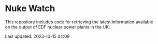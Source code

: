 # Nuke Watch

This repository includes code for retrieving the latest information available on the output of EDF nuclear power plants in the UK.

Last updated: 2023-10-15 04:09